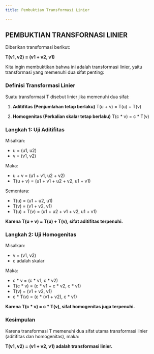 ```yaml
---
title: Pembuktian Transformasi Linier

---
```


## PEMBUKTIAN TRANSFORNASI LINIER
Diberikan transformasi berikut:

**T(v1, v2) = (v1 + v2, v1)**

Kita ingin membuktikan bahwa ini adalah transformasi linier, yaitu transformasi yang memenuhi dua sifat penting:

### Definisi Transformasi Linier
Suatu transformasi T disebut linier jika memenuhi dua sifat:

1. **Aditifitas (Penjumlahan tetap berlaku)**
T(u + v) = T(u) + T(v)

2. **Homogenitas (Perkalian skalar tetap berlaku)**
T(c * v) = c * T(v)

### Langkah 1: Uji Aditifitas
Misalkan:

- u = (u1, u2)
- v = (v1, v2)

Maka:
- u + v = (u1 + v1, u2 + v2)
- T(u + v) = (u1 + v1 + u2 + v2, u1 + v1)

Sementara:
- T(u) = (u1 + u2, u1)
- T(v) = (v1 + v2, v1)
- T(u) + T(v) = (u1 + u2 + v1 + v2, u1 + v1)

**Karena T(u + v) = T(u) + T(v), sifat aditifitas terpenuhi.**

### Langkah 2: Uji Homogenitas
Misalkan:
- v = (v1, v2)
- c adalah skalar

Maka:
- c * v = (c * v1, c * v2)
- T(c * v) = (c * v1 + c * v2, c * v1)
- T(v) = (v1 + v2, v1)
- c * T(v) = (c * (v1 + v2), c * v1)

**Karena T(c * v) = c * T(v), sifat homogenitas juga terpenuhi.**

### Kesimpulan
Karena transformasi T memenuhi dua sifat utama transformasi linier (aditifitas dan homogenitas), maka:

**T(v1, v2) = (v1 + v2, v1) adalah transformasi linier.**